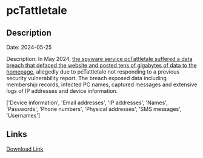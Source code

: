 # pcTattletale

## Description

Date: 2024-05-25

Description:
In May 2024, <a href="https://www.bleepingcomputer.com/news/security/hacker-defaces-spyware-apps-site-dumps-database-and-source-code/" target="_blank" rel="noopener">the spyware service pcTattletale suffered a data breach that defaced the website and posted tens of gigabytes of data to the homepage</a>, allegedly due to pcTattletale not responding to a previous security vulnerability report. The breach exposed data including membership records, infected PC names, captured messages and extensive logs of IP addresses and device information.


['Device information', 'Email addresses', 'IP addresses', 'Names', 'Passwords', 'Phone numbers', 'Physical addresses', 'SMS messages', 'Usernames']

## Links

[Download Link](https://link-to.net/1229997/553.2530603031394/dynamic/?r=cGN0YXR0bGV0YWxlLmNvbQ==)